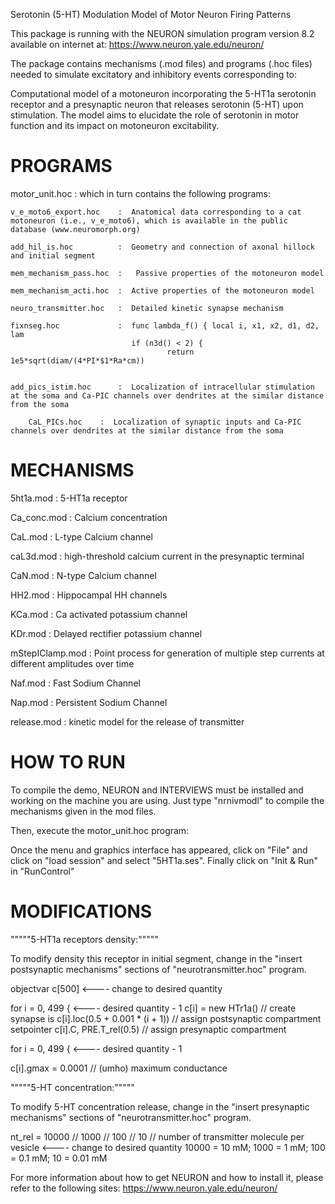 Serotonin (5-HT) Modulation Model of Motor Neuron Firing Patterns


This package is running with the NEURON simulation program version 8.2 available on internet at:
 https://www.neuron.yale.edu/neuron/ 

The package contains mechanisms (.mod files) and programs (.hoc files) needed
to simulate excitatory and inhibitory events corresponding to:

Computational model of a motoneuron incorporating the 5-HT1a serotonin receptor
and a presynaptic neuron that releases serotonin (5-HT) upon stimulation. The model aims to elucidate
the role of serotonin in motor function and its impact on motoneuron excitability.
 


  PROGRAMS
  ========

motor_unit.hoc : which in turn contains the following programs: 

	v_e_moto6_export.hoc    :  Anatomical data corresponding to a cat motoneuron (i.e., v_e_moto6), which is available in the public database (www.neuromorph.org)

	add_hil_is.hoc          :  Geometry and connection of axonal hillock and initial segment

	mem_mechanism_pass.hoc  :   Passive properties of the motoneuron model

	mem_mechanism_acti.hoc  :  Active properties of the motoneuron model

	neuro_transmitter.hoc   :  Detailed kinetic synapse mechanism

	fixnseg.hoc             :  func lambda_f() { local i, x1, x2, d1, d2, lam
        			           if (n3d() < 2) {
                			           return 1e5*sqrt(diam/(4*PI*$1*Ra*cm))

	
	add_pics_istim.hoc      :  Localization of intracellular stimulation at the soma and Ca-PIC channels over dendrites at the similar distance from the soma

		CaL_PICs.hoc    :  Localization of synaptic inputs and Ca-PIC channels over dendrites at the similar distance from the soma



  MECHANISMS
  ==========

5ht1a.mod       : 5-HT1a receptor

Ca_conc.mod     : Calcium concentration

CaL.mod         : L-type Calcium channel

caL3d.mod       : high-threshold calcium current in the presynaptic terminal

CaN.mod         : N-type Calcium channel

HH2.mod         : Hippocampal HH channels

KCa.mod         : Ca activated potassium channel

KDr.mod         : Delayed rectifier potassium channel

mStepIClamp.mod : Point process for generation of multiple step currents at different amplitudes over time

Naf.mod         : Fast Sodium Channel

Nap.mod         : Persistent Sodium Channel

release.mod     : kinetic model for the release of transmitter



  HOW TO RUN
  ==========

To compile the demo, NEURON and INTERVIEWS must be installed and working on
the machine you are using.  Just type "nrnivmodl" to compile the mechanisms
given in the mod files.

Then, execute the motor_unit.hoc program:


Once the menu and graphics interface has appeared, click on "File"
and click on "load session" and select "5HT1a.ses". Finally click on 
"Init & Run" in "RunControl"



  MODIFICATIONS
  ==========

"""""5-HT1a  receptors density:"""""

To modify density this receptor in initial segment, change in the "insert postsynaptic mechanisms" sections of "neurotransmitter.hoc" program.

objectvar c[500]             <---- change to desired quantity


for i = 0, 499 {             <---- desired quantity - 1
    c[i] = new HTr1a()                        // create synapse
    is c[i].loc(0.5 + 0.001 * (i + 1))  // assign postsynaptic compartment
    setpointer c[i].C, PRE.T_rel(0.5)        // assign presynaptic compartment



for i = 0, 499 {             <---- desired quantity - 1

   c[i].gmax = 0.0001  //    (umho)   maximum conductance



"""""5-HT concentration:"""""

To modify 5-HT concentration release, change in the "insert presynaptic mechanisms" sections of "neurotransmitter.hoc" program.


nt_rel  = 10000 // 1000 // 100 // 10 // number of transmitter molecule per vesicle        <---- change to desired quantity 10000 = 10 mM; 1000 = 1 mM; 100 = 0.1 mM; 10 = 0.01 mM


For more information about how to get NEURON and how to install it, please
refer to the following sites:
  https://www.neuron.yale.edu/neuron/ 
